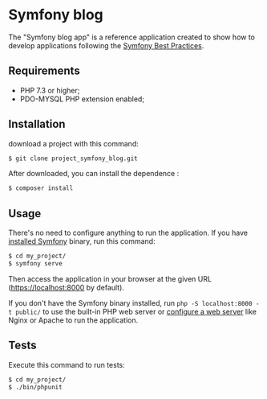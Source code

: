 Symfony blog 
========================

The "Symfony blog app" is a reference application created to show how
to develop applications following the [Symfony Best Practices][1].

Requirements
------------

  * PHP 7.3 or higher;
  * PDO-MYSQL PHP extension enabled;
 

Installation
------------

download a  project with this command:

```bash
$ git clone project_symfony_blog.git
```

After downloaded, you can install  the dependence :

```bash
$ composer install
```

Usage
-----

There's no need to configure anything to run the application. If you have
[installed Symfony][4] binary, run this command:

```bash
$ cd my_project/
$ symfony serve
```

Then access the application in your browser at the given URL (<https://localhost:8000> by default).

If you don't have the Symfony binary installed, run `php -S localhost:8000 -t public/`
to use the built-in PHP web server or [configure a web server][3] like Nginx or
Apache to run the application.

Tests
-----

Execute this command to run tests:

```bash
$ cd my_project/
$ ./bin/phpunit
```

[1]: https://symfony.com/doc/current/best_practices.html
[2]: https://symfony.com/doc/current/reference/requirements.html
[3]: https://symfony.com/doc/current/cookbook/configuration/web_server_configuration.html
[4]: https://symfony.com/download
